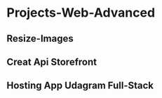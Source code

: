 # Projects-Web-Advanced


## Resize-Images



## Creat Api Storefront



## Hosting App Udagram Full-Stack
